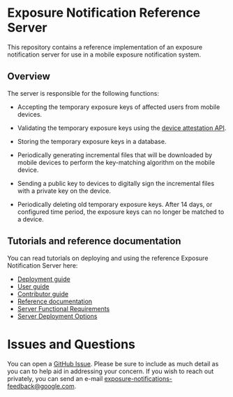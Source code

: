 # Exposure Notification Reference Server

This repository contains a reference implementation of an exposure notification
server for use in a mobile exposure notification system.

## Overview

The server is responsible for the following functions:

* Accepting the temporary exposure keys of affected users from mobile devices.

* Validating the temporary exposure keys using the
[device attestation API](https://developer.android.com/training/safetynet/attestation).

* Storing the temporary exposure keys in a database.

* Periodically generating incremental files that will be downloaded by mobile
  devices to perform the key-matching algorithm on the mobile device.

* Sending a public key to devices to digitally sign the incremental files with
  a private key on the device.

* Periodically deleting old temporary exposure keys. After 14 days, or
  configured time period, the exposure keys can no longer be matched to a device.

## Tutorials and reference documentation

You can read tutorials on deploying and using the reference Exposure Notification
Server here:

* [Deployment guide](deploying.md)
* [User guide](user-guide.md)
* [Contributor guide](/CONTRIBUTING.md)
* [Reference documentation](https://godoc.org/github.com/google/exposure-notifications-server)
* [Server Functional Requirements](server_functional_requirements.md)
* [Server Deployment Options](server_deployment_options.md)

# Issues and Questions

You can open a
[GitHub Issue](https://github.com/google/exposure-notifications-server/issues/new).
Please be sure to include as much detail as you can to help aid in addressing
your concern. If you wish to reach out privately, you can send an e-mail
exposure-notifications-feedback@google.com.
